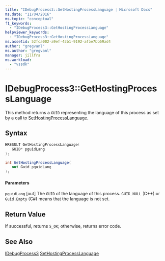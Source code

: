 ```yaml
---
title: "IDebugProcess3::GetHostingProcessLanguage | Microsoft Docs"
ms.date: "11/04/2016"
ms.topic: "conceptual"
f1_keywords:
  - "IDebugProcess3::GetHostingProcessLanguage"
helpviewer_keywords:
  - "IDebugProcess3::GetHostingProcessLanguage"
ms.assetid: 52fca002-a9ef-43b1-9192-afbe7bb59ad4
author: "gregvanl"
ms.author: "gregvanl"
manager: jillfra
ms.workload:
  - "vssdk"
---
```

# IDebugProcess3::GetHostingProcessLanguage
This method returns a `GUID` representing the language of this process as set by a call to [SetHostingProcessLanguage](../../../extensibility/debugger/reference/idebugprocess3-sethostingprocesslanguage.md).

## Syntax

```cpp
HRESULT GetHostingProcessLanguage(
   GUID* pguidLang
);
```

```csharp
int GetHostingProcessLanguage(
   out Guid pguidLang
);
```

#### Parameters
 `pguidLang`
 [out] The `GUID` of the language of this process. `GUID_NULL` (C++) or `Guid.Empty` (C#) means that the language is not set.

## Return Value
 If successful, returns `S_OK`; otherwise, returns error code.

## See Also
 [IDebugProcess3](../../../extensibility/debugger/reference/idebugprocess3.md)
 [SetHostingProcessLanguage](../../../extensibility/debugger/reference/idebugprocess3-sethostingprocesslanguage.md)